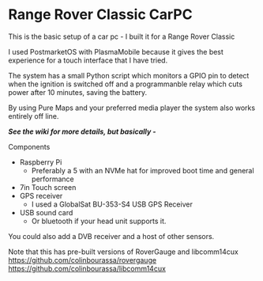 # Range Rover Classic CarPC

This is the basic setup of a car pc - I built it for a Range Rover Classic

I used PostmarketOS with PlasmaMobile because it gives the best experience for a touch interface that I have tried.

The system has a small Python script which monitors a GPIO pin to detect when the ignition is switched off and a programmanble relay which cuts power after 10 minutes, saving the battery.

By using Pure Maps and your preferred media player the system also works entirely off line.

***See the wiki for more details, but basically -***

Components 

- Raspberry Pi
	- Preferably a 5 with an NVMe hat for improved boot time and general performance
- 7in Touch screen
- GPS receiver
	- I used a GlobalSat BU-353-S4 USB GPS Receiver 
- USB sound card
    - Or bluetooth if your head unit supports it.

You could also add a DVB receiver and a host of other sensors.

Note that this has pre-built versions of RoverGauge and libcomm14cux
https://github.com/colinbourassa/rovergauge
https://github.com/colinbourassa/libcomm14cux


